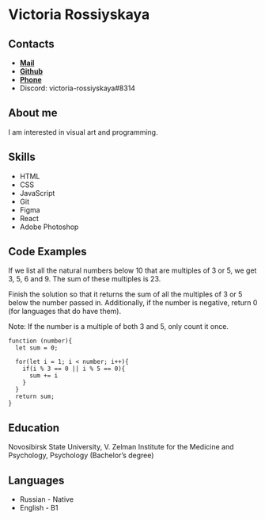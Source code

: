 # Victoria Rossiyskaya
## Contacts
* [**Mail**](mailto:v.i.rossiyskaya@gmail.com)
* [**Github**](https://github.com/vi-rossiyskaya)
* [**Phone**](+88009999988)
* Discord: victoria-rossiyskaya#8314

## About me

I am interested in visual art and programming. 

## Skills

* HTML 
* CSS
* JavaScript
* Git 
* Figma 
* React
* Adobe Photoshop

## Code Examples

If we list all the natural numbers below 10 that are multiples of 3 or 5, we get 3, 5, 6 and 9. The sum of these multiples is 23.

Finish the solution so that it returns the sum of all the multiples of 3 or 5 below the number passed in. Additionally, if the number is negative, return 0 (for languages that do have them).

Note: If the number is a multiple of both 3 and 5, only count it once.

```
function (number){
  let sum = 0;
  
  for(let i = 1; i < number; i++){
    if(i % 3 == 0 || i % 5 == 0){
      sum += i
    }
  }
  return sum;
}
```

## Education

Novosibirsk State University, V. Zelman Institute for the Medicine and Psychology, Psychology (Bachelor’s degree) 

## Languages
* Russian - Native 
* English - B1 